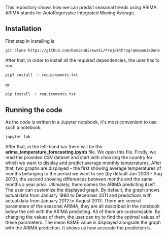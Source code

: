 This repository shows how we can predict seasonal trends using ARIMA. ARIMA stands for AutoRegressive Integrated Moving Average.
## Installation
First step in installing is
```bash
git clone https://github.com/DamianBisewski/ProjektProgramowanieDane
```
After that, in order to install all the required dependencies, the user has to run
```bash
pip3 install -r requirements.txt
```
or
```bash
pip install -r requirements.txt
```
## Running the code
As the code is written in a Jupyter notebook, it's most convenient to use such a notebook.
```bash
jupyter lab
```
After that, in the left-hand bar there will be the **arima_temperature_forecasting.ipynb** file. We open this file.
Firstly, we read the provided CSV dataset and start with choosing the country for which we want to display and predict average monthly temperatures.
After that, two graphs are displayed - the first showing average temperatures of months belonging to the period we want to see (by default Jan 2003 - Aug 2013), the second showing differences between months and the same months a year prior.
Ultimately, there comes the ARIMA predicting itself. The user can customize the displayed graph. By default, the graph shows actual data from January 1990 to December 2011 and predictions with actual data from January 2012 to August 2013.
There are several parameters of the seasonal ARIMA, they are all described in the notebook below the cell with the ARIMA predicting. All of them are customizable. By changing the values of them, the user can try to find the optimal values of these parameters. The mean RSME value is displayed alongside the graph with the ARIMA prediction. It shows us how accurate the prediction is.
